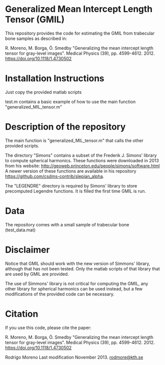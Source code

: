 # Generalized Mean Intercept Length Tensor (GMIL)

This repository provides the code for estimating the GMIL from trabecular bone samples as described in:

R. Moreno, M. Borga, Ö. Smedby "Generalizing the mean intercept length tensor for gray-level images". Medical Physics (39), pp. 4599-4612. 2012. https://doi.org/10.1118/1.4730502



# Installation Instructions
Just copy the provided matlab scripts

test.m contains a basic example of how to use the main function "generalized_MIL_tensor.m"

# Description of the repository

The main function is "generalized_MIL_tensor.m" that calls the other provided scripts. 

The directory "Simons" contains a subset of the Frederik J. Simons' library to compute spherical harmonics. These functions were downloaded in 2013 from his website: 
http://geoweb.princeton.edu/people/simons/software.html
A newer version of these functions are available in his repository https://github.com/csdms-contrib/slepian_alpha. 



The "LEGENDRE" directory is required by Simons' library to store precomputed Legendre functions. It is filled the first time GMIL is run.

# Data

The repository comes with a small sample of trabecular bone (test_data.mat)

# Disclaimer
Notice that GMIL should work with the new version of Simmons' library, although that has not been tested. Only the matlab scripts of that library that are used by GMIL are provided.

The use of Simmons' library is not critical for computing the GMIL, any other library for spherical harmonics can be used instead, but a few modifications of the provided code can be necessary.


# Citation
If you use this code, please cite the paper:

R. Moreno, M. Borga, Ö. Smedby "Generalizing the mean intercept length tensor for gray-level images". Medical Physics (39), pp. 4599-4612. 2012. https://doi.org/10.1118/1.4730502



Rodrigo Moreno 
Last modification November 2013. rodmore@kth.se

